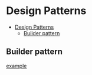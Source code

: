 # Design Patterns

- [Design Patterns](#design-patterns)
  - [Builder pattern](#builder-pattern)

## Builder pattern

[example](ch05/builder/main.go)

